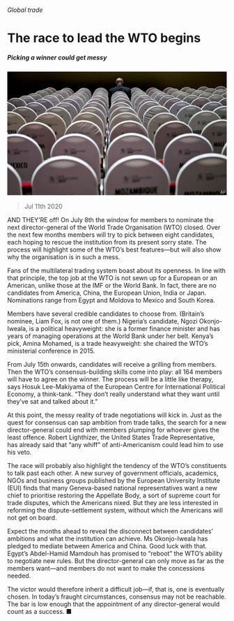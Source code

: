 ###### Global trade

# The race to lead the WTO begins 

##### Picking a winner could get messy 

![image](images/20200711_FNP001_0.jpg) 

> Jul 11th 2020 

AND THEY’RE off! On July 8th the window for members to nominate the next director-general of the World Trade Organisation (WTO) closed. Over the next few months members will try to pick between eight candidates, each hoping to rescue the institution from its present sorry state. The process will highlight some of the WTO’s best features—but will also show why the organisation is in such a mess.

Fans of the multilateral trading system boast about its openness. In line with that principle, the top job at the WTO is not sewn up for a European or an American, unlike those at the IMF or the World Bank. In fact, there are no candidates from America, China, the European Union, India or Japan. Nominations range from Egypt and Moldova to Mexico and South Korea.


Members have several credible candidates to choose from. (Britain’s nominee, Liam Fox, is not one of them.) Nigeria’s candidate, Ngozi Okonjo-Iweala, is a political heavyweight: she is a former finance minister and has years of managing operations at the World Bank under her belt. Kenya’s pick, Amina Mohamed, is a trade heavyweight: she chaired the WTO’s ministerial conference in 2015.

From July 15th onwards, candidates will receive a grilling from members. Then the WTO’s consensus-building skills come into play: all 164 members will have to agree on the winner. The process will be a little like therapy, says Hosuk Lee-Makiyama of the European Centre for International Political Economy, a think-tank. “They don’t really understand what they want until they’ve sat and talked about it.”

At this point, the messy reality of trade negotiations will kick in. Just as the quest for consensus can sap ambition from trade talks, the search for a new director-general could end with members plumping for whoever gives the least offence. Robert Lighthizer, the United States Trade Representative, has already said that “any whiff” of anti-Americanism could lead him to use his veto.

The race will probably also highlight the tendency of the WTO’s constituents to talk past each other. A new survey of government officials, academics, NGOs and business groups published by the European University Institute (EUI) finds that many Geneva-based national representatives want a new chief to prioritise restoring the Appellate Body, a sort of supreme court for trade disputes, which the Americans nixed. But they are less interested in reforming the dispute-settlement system, without which the Americans will not get on board.

Expect the months ahead to reveal the disconnect between candidates’ ambitions and what the institution can achieve. Ms Okonjo-Iweala has pledged to mediate between America and China. Good luck with that. Egypt’s Abdel-Hamid Mamdouh has promised to “reboot” the WTO’s ability to negotiate new rules. But the director-general can only move as far as the members want—and members do not want to make the concessions needed.

The victor would therefore inherit a difficult job—if, that is, one is eventually chosen. In today’s fraught circumstances, consensus may not be reachable. The bar is low enough that the appointment of any director-general would count as a success. ■

